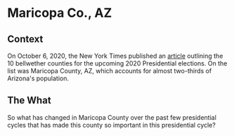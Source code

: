 # Maricopa Co., AZ  
  
## Context  
On October 6, 2020, the New York Times published an [article](https://www.nytimes.com/2020/10/06/opinion/biden-trump-bellwether-counties-.html?searchResultPosition=1) outlining the 10 bellwether counties for the upcoming 2020 Presidential elections. On the list was Maricopa County, AZ, which accounts for almost two-thirds of Arizona's population.
  
## The What  
So what has changed in Maricopa County over the past few presidential cycles that has made this county so important in this presidential cycle?   
